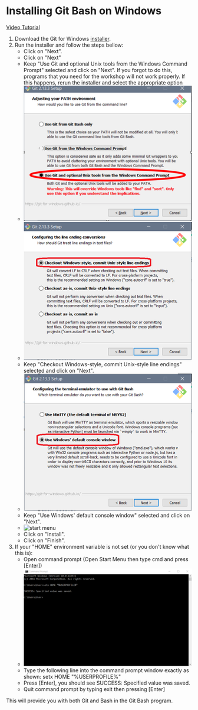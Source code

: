 # Installing Git Bash on Windows

[Video Tutorial](https://www.youtube.com/watch?v=339AEqk9c-8)
1. Download the Git for Windows [installer](https://git-for-windows.github.io/).
2. Run the installer and follow the steps bellow:
    * Click on "Next".
    * Click on "Next"
    * Keep "Use Git and optional Unix tools from the Windows Command Prompt" selected and click on "Next". If you forgot to do this, programs that you need for the workshop will not work properly. If this happens, rerun the installer and select the appropriate option
    * ![git install](img/git_setup1.png)
    * ![git install](img/git_setup2.png)
    * Keep "Checkout Windows-style, commit Unix-style line endings" selected and click on "Next".
    * ![git install](img/git_setup3.png)
    * Keep "Use Windows' default console window" selected and click on "Next".
    * ![start menu](images/start_menu.png)
    * Click on "Install".
    * Click on "Finish".
3. If your "HOME" environment variable is not set (or you don't know what this is):
    * Open command prompt (Open Start Menu then type cmd and press [Enter])
    * ![command prompt](img/cmd_prompt.png)
    * Type the following line into the command prompt window exactly as shown:
      setx HOME "%USERPROFILE%"
    * Press [Enter], you should see SUCCESS: Specified value was saved.
    * Quit command prompt by typing exit then pressing [Enter]
    
This will provide you with both Git and Bash in the Git Bash program.




    
